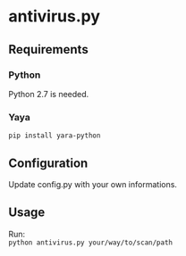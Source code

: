 # antivirus.py

## Requirements

### Python
Python 2.7 is needed.  
### Yaya
`pip install yara-python`

## Configuration
Update config.py with your own informations.

## Usage
Run:  
`python antivirus.py your/way/to/scan/path`
